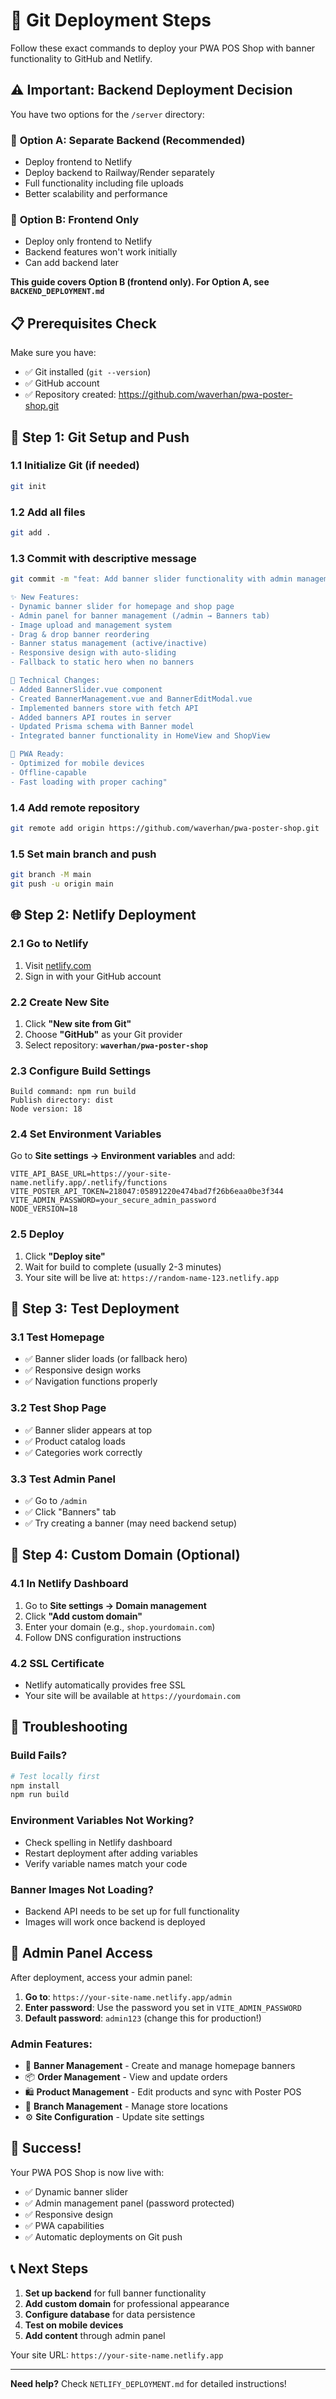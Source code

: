 # 🚀 Git Deployment Steps

Follow these exact commands to deploy your PWA POS Shop with banner functionality to GitHub and Netlify.

## ⚠️ Important: Backend Deployment Decision

You have two options for the `/server` directory:

### 🥇 **Option A: Separate Backend (Recommended)**
- Deploy frontend to Netlify
- Deploy backend to Railway/Render separately
- Full functionality including file uploads
- Better scalability and performance

### 🥈 **Option B: Frontend Only**
- Deploy only frontend to Netlify
- Backend features won't work initially
- Can add backend later

**This guide covers Option B (frontend only). For Option A, see `BACKEND_DEPLOYMENT.md`**

## 📋 Prerequisites Check

Make sure you have:
- ✅ Git installed (`git --version`)
- ✅ GitHub account
- ✅ Repository created: https://github.com/waverhan/pwa-poster-shop.git

## 🔧 Step 1: Git Setup and Push

### 1.1 Initialize Git (if needed)
```bash
git init
```

### 1.2 Add all files
```bash
git add .
```

### 1.3 Commit with descriptive message
```bash
git commit -m "feat: Add banner slider functionality with admin management

✨ New Features:
- Dynamic banner slider for homepage and shop page
- Admin panel for banner management (/admin → Banners tab)
- Image upload and management system
- Drag & drop banner reordering
- Banner status management (active/inactive)
- Responsive design with auto-sliding
- Fallback to static hero when no banners

🔧 Technical Changes:
- Added BannerSlider.vue component
- Created BannerManagement.vue and BannerEditModal.vue
- Implemented banners store with fetch API
- Added banners API routes in server
- Updated Prisma schema with Banner model
- Integrated banner functionality in HomeView and ShopView

📱 PWA Ready:
- Optimized for mobile devices
- Offline-capable
- Fast loading with proper caching"
```

### 1.4 Add remote repository
```bash
git remote add origin https://github.com/waverhan/pwa-poster-shop.git
```

### 1.5 Set main branch and push
```bash
git branch -M main
git push -u origin main
```

## 🌐 Step 2: Netlify Deployment

### 2.1 Go to Netlify
1. Visit [netlify.com](https://netlify.com)
2. Sign in with your GitHub account

### 2.2 Create New Site
1. Click **"New site from Git"**
2. Choose **"GitHub"** as your Git provider
3. Select repository: **`waverhan/pwa-poster-shop`**

### 2.3 Configure Build Settings
```
Build command: npm run build
Publish directory: dist
Node version: 18
```

### 2.4 Set Environment Variables
Go to **Site settings → Environment variables** and add:

```env
VITE_API_BASE_URL=https://your-site-name.netlify.app/.netlify/functions
VITE_POSTER_API_TOKEN=218047:05891220e474bad7f26b6eaa0be3f344
VITE_ADMIN_PASSWORD=your_secure_admin_password
NODE_VERSION=18
```

### 2.5 Deploy
1. Click **"Deploy site"**
2. Wait for build to complete (usually 2-3 minutes)
3. Your site will be live at: `https://random-name-123.netlify.app`

## 🎯 Step 3: Test Deployment

### 3.1 Test Homepage
- ✅ Banner slider loads (or fallback hero)
- ✅ Responsive design works
- ✅ Navigation functions properly

### 3.2 Test Shop Page
- ✅ Banner slider appears at top
- ✅ Product catalog loads
- ✅ Categories work correctly

### 3.3 Test Admin Panel
- ✅ Go to `/admin`
- ✅ Click "Banners" tab
- ✅ Try creating a banner (may need backend setup)

## 🔧 Step 4: Custom Domain (Optional)

### 4.1 In Netlify Dashboard
1. Go to **Site settings → Domain management**
2. Click **"Add custom domain"**
3. Enter your domain (e.g., `shop.yourdomain.com`)
4. Follow DNS configuration instructions

### 4.2 SSL Certificate
- Netlify automatically provides free SSL
- Your site will be available at `https://yourdomain.com`

## 🚨 Troubleshooting

### Build Fails?
```bash
# Test locally first
npm install
npm run build
```

### Environment Variables Not Working?
- Check spelling in Netlify dashboard
- Restart deployment after adding variables
- Verify variable names match your code

### Banner Images Not Loading?
- Backend API needs to be set up for full functionality
- Images will work once backend is deployed

## 🔐 Admin Panel Access

After deployment, access your admin panel:

1. **Go to**: `https://your-site-name.netlify.app/admin`
2. **Enter password**: Use the password you set in `VITE_ADMIN_PASSWORD`
3. **Default password**: `admin123` (change this for production!)

### Admin Features:
- 🎨 **Banner Management** - Create and manage homepage banners
- 📦 **Order Management** - View and update orders
- 🛍️ **Product Management** - Edit products and sync with Poster POS
- 🏪 **Branch Management** - Manage store locations
- ⚙️ **Site Configuration** - Update site settings

## 🎉 Success!

Your PWA POS Shop is now live with:
- ✅ Dynamic banner slider
- ✅ Admin management panel (password protected)
- ✅ Responsive design
- ✅ PWA capabilities
- ✅ Automatic deployments on Git push

## 📞 Next Steps

1. **Set up backend** for full banner functionality
2. **Add custom domain** for professional appearance
3. **Configure database** for data persistence
4. **Test on mobile devices**
5. **Add content** through admin panel

Your site URL: `https://your-site-name.netlify.app`

---

**Need help?** Check `NETLIFY_DEPLOYMENT.md` for detailed instructions!
